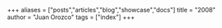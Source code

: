 +++
aliases = ["posts","articles","blog","showcase","docs"]
title = "2008"
author = "Juan Orozco"
tags = ["index"]
+++
